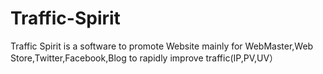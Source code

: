 # Traffic-Spirit
Traffic Spirit is a software to promote Website mainly for WebMaster,Web Store,Twitter,Facebook,Blog to rapidly improve traffic(IP,PV,UV）
